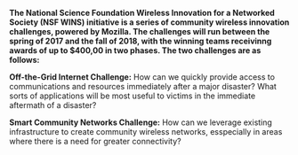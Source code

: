 **The National Science Foundation Wireless Innovation for a Networked Society (NSF WINS) initiative is a series of community wireless innovation challenges, powered by Mozilla. The challenges will run between the spring of 2017 and the fall of 2018, with the winning teams receivinng awards of up to $400,00 in two phases. The two challenges are as follows:**

**Off-the-Grid Internet Challenge:** How can we quickly provide access to communications and resources immediately after a major disaster? What sorts of applications will be most useful to victims in the immediate aftermath of a disaster?

**Smart Community Networks Challenge:** How can we leverage existing infrastructure to create community wireless networks, esspecially in areas where there is a need for greater connectivity?
